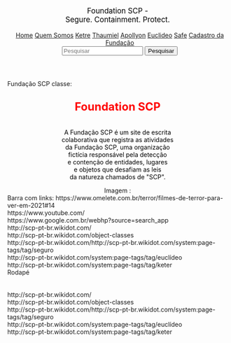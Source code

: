 <!DOCTYPE html>

<html lang="pt-BR">
    <head>
        <meta charset="utf-8">
        <title>Foundation SCP</title>
        <meta name="viewport" content="width=device-width,inicial-scale=1.0">
        <link rel="stylesheet" href="css/estilo2.css">
		<link rel="preconnect" href="https://fonts.gstatic.com">
        <link href="https://fonts.googleapis.com/css2?family=Orbitron&display=swap" rel="stylesheet">
    </head>
    <body>  
		<section>
			<header><font color="#000000"><BIG><center>Foundation SCP - <br>Segure. Containment. Protect.</center></BIG></font>
			  <nav>
			<div class="menu" style="padding-left:2%;">
			<br>
				<a href="indexFoundationSCP.html">Home</a>
				<a href="indexMenbrosdoConselhoO5.html">Quem Somos</a>
				<a href="indexKeter.html">Ketre</a>
				<a href="indexThaumiel.html">Thaumiel</a>
				<a href="indexApollyon.html">Apollyon</a>
				<a href="indexEuclideo.html">Euclideo</a>
				<a href="indexSafe.html">Safe</a>
				<a href="indexcadastrodafundacaoSCP.html">Cadastro da Fundação</a>
				<form class="form-inline my-2 my-lg-0">
                               <input class="form-control mr-sm-2" type="search" placeholder="Pesquisar" aria-label="Pesquisar">
                                  <button class="btn btn-outline-success my-2 my-sm-0" type="submit">Pesquisar</button>
                          </form>
		     </div>		
		  </nav>		
			</header>
			<main>Fundação SCP classe:
			   <center>
				  <p>
        <h2><font color="#FF0000"><big>Foundation SCP </big></font></h2>
		<font color="#000000">
        <br>
          A Fundação SCP é um site de escrita
		  <br>
		  colaborativa que registra as atividades
		  <br>
		  da Fundação SCP, uma organização 
		  <br>
		  fictícia responsável pela detecção 
		  <br>
		  e contenção de entidades, lugares 
		  <br>
		  e objetos que desafiam as leis 
		  <br>
		  da natureza chamados de "SCP".
		  <br>
		  </font>
        </p>
				</center>
			</main>
			<main>
			<center>
			Imagem :
			</center>
			<center>
               <img src="img/classes da fundação scp.jpg" alt=""/>			
			 </center>
			</main>
			<aside>Barra com links:
			  <a link="https://www.omelete.com.br/terror/filmes-de-terror-para-ver-em-2021#14">https://www.omelete.com.br/terror/filmes-de-terror-para-ver-em-2021#14</a>
			  <br>
			  <a link="https://www.youtube.com/">https://www.youtube.com/</a>
			  <br>
			  <a link="https://www.google.com.br/webhp?source=search_app">https://www.google.com.br/webhp?source=search_app</a>  
			  <br>
			 <a link="http://scp-pt-br.wikidot.com/">http://scp-pt-br.wikidot.com/</a>
			 <br>
			 <a link="http://scp-pt-br.wikidot.com/object-classes">http://scp-pt-br.wikidot.com/object-classes</a>
			 <br>
			 <a link="http://scp-pt-br.wikidot.com/http://scp-pt-br.wikidot.com/system:page-tags/tag/seguro">http://scp-pt-br.wikidot.com/http://scp-pt-br.wikidot.com/system:page-tags/tag/seguro</a>
			 <br>
			 <a link="http://scp-pt-br.wikidot.com/system:page-tags/tag/euclídeo">http://scp-pt-br.wikidot.com/system:page-tags/tag/euclídeo</a>
			 <br>
			 <a link="http://scp-pt-br.wikidot.com/system:page-tags/tag/keter">http://scp-pt-br.wikidot.com/system:page-tags/tag/keter</a>
			</aside>
			<footer>Rodapé
			<br>
			<br>
			<br>
			 <a link="http://scp-pt-br.wikidot.com/">http://scp-pt-br.wikidot.com/</a>
			 <br>
			 <a link="http://scp-pt-br.wikidot.com/object-classes">http://scp-pt-br.wikidot.com/object-classes</a>
			 <br>
			 <a link="http://scp-pt-br.wikidot.com/http://scp-pt-br.wikidot.com/system:page-tags/tag/seguro">http://scp-pt-br.wikidot.com/http://scp-pt-br.wikidot.com/system:page-tags/tag/seguro</a>
			 <br>
			 <a link="http://scp-pt-br.wikidot.com/system:page-tags/tag/euclídeo">http://scp-pt-br.wikidot.com/system:page-tags/tag/euclídeo</a>
			 <br>
			 <a link="http://scp-pt-br.wikidot.com/system:page-tags/tag/keter">http://scp-pt-br.wikidot.com/system:page-tags/tag/keter</a>
			</footer>
		</section>
	</body>
</html>	
